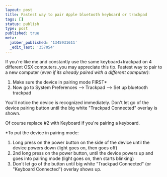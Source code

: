 ```yaml
---
layout: post
title: Fastest way to pair Apple bluetooth keyboard or trackpad
tags: []
status: publish
type: post
published: true
meta:
  jabber_published: '1345931611'
  _edit_last: '357054'
---
```


If you're like me and constantly use the same keyboard+trackpad on 4 different OSX computers..you may appreciate this tip. Fastest way to pair to a new computer (*even if its already paired with a different computer)*:

1. Make sure the device in pairing mode FIRST*
2. Now go to System Preferences --> Trackpad --> Set up bluetooth trackpad

You'll notice the device is recognized immediately. Don't let go of the device pairing button until the big white "Trackpad Connected" overlay is shown.

Of course replace #2 with Keyboard if you're pairing a keyboard.

*To put the device in pairing mode:

1. Long press on the power button on the side of the device until the device powers down (light goes on, then goes off)</li>
2. 2nd long press on the power button, until the device powers up and goes into pairing mode (light goes on, then starts blinking)</li>
3. Don't let go of the button until big white "Trackpad Connected" (or "Keyboard Connected") overlay shows up.
